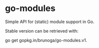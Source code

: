 go-modules
==========

Simple API for (static) module support in Go.

Stable version can be retrieved with:

go get gopkg.in/brunoga/go-modules.v1.
